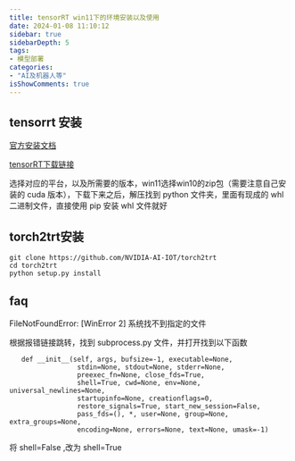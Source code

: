 ```yaml
---
title: tensorRT win11下的环境安装以及使用
date: 2024-01-08 11:10:12
sidebar: true
sidebarDepth: 5
tags:
- 模型部署
categories:
- "AI及机器人等"
isShowComments: true
---
```



## tensorrt 安装
[官方安装文档](https://docs.nvidia.com/deeplearning/tensorrt/install-guide/index.html#installing)

[tensorRT下载链接](https://developer.nvidia.com/tensorrt-download)

选择对应的平台，以及所需要的版本，win11选择win10的zip包（需要注意自己安装的 cuda 版本），下载下来之后，解压找到 python 文件夹，里面有现成的 whl 二进制文件，直接使用 pip 安装 whl 文件就好

## torch2trt安装
```
git clone https://github.com/NVIDIA-AI-IOT/torch2trt
cd torch2trt
python setup.py install
```

## faq

FileNotFoundError: [WinError 2] 系统找不到指定的文件

根据报错链接跳转，找到 subprocess.py 文件，并打开找到以下函数
```
   def __init__(self, args, bufsize=-1, executable=None,
                 stdin=None, stdout=None, stderr=None,
                 preexec_fn=None, close_fds=True,
                 shell=True, cwd=None, env=None, universal_newlines=None,
                 startupinfo=None, creationflags=0,
                 restore_signals=True, start_new_session=False,
                 pass_fds=(), *, user=None, group=None, extra_groups=None,
                 encoding=None, errors=None, text=None, umask=-1)

```
将 shell=False ,改为 shell=True